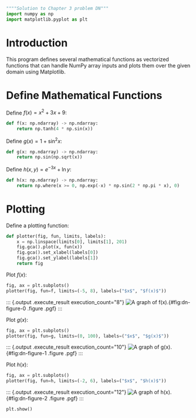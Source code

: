 ``` python
""""Solution to Chapter 3 problem DN"""
import numpy as np
import matplotlib.pyplot as plt
```

# Introduction
This program defines several mathematical functions as vectorized
functions that can handle NumPy array inputs and plots them
over the given domain using Matplotlib.
# Define Mathematical Functions
Define $f(x) = x^2 + 3 x + 9$:

``` python
def f(x: np.ndarray) -> np.ndarray:
    return np.tanh(4 * np.sin(x))
```

Define $g(x) = 1 + \sin^2 x$:

``` python
def g(x: np.ndarray) -> np.ndarray:
    return np.sin(np.sqrt(x))
```

Define $h(x, y) = e^{-3 x} + \ln y$:

``` python
def h(x: np.ndarray) -> np.ndarray:
    return np.where(x >= 0, np.exp(-x) * np.sin(2 * np.pi * x), 0)
```

# Plotting
Define a plotting function:

``` python
def plotter(fig, fun, limits, labels):
    x = np.linspace(limits[0], limits[1], 201)
    fig.gca().plot(x, fun(x))
    fig.gca().set_xlabel(labels[0])
    fig.gca().set_ylabel(labels[1])
    return fig
```

Plot $f(x)$:

``` python
fig, ax = plt.subplots()
plotter(fig, fun=f, limits=(-5, 8), labels=("$x$", "$f(x)$"))
```

::: {.output .execute_result execution_count="8"}
![A graph of $f(x)$.](source/dn/figure-0.pgf){#fig:dn-figure-0 .figure .pgf}
:::

Plot $g(x)$:

``` python
fig, ax = plt.subplots()
plotter(fig, fun=g, limits=(0, 100), labels=("$x$", "$g(x)$"))
```

::: {.output .execute_result execution_count="10"}
![A graph of $g(x)$.](source/dn/figure-1.pgf){#fig:dn-figure-1 .figure .pgf}
:::

Plot $h(x)$:

``` python
fig, ax = plt.subplots()
plotter(fig, fun=h, limits=(-2, 6), labels=("$x$", "$h(x)$"))
```

::: {.output .execute_result execution_count="12"}
![A graph of $h(x)$.](source/dn/figure-2.pgf){#fig:dn-figure-2 .figure .pgf}
:::

``` python
plt.show()
```
